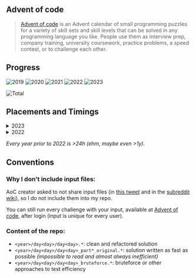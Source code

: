 ## Advent of code

> [Advent of code](https://adventofcode.com/) is an Advent calendar of small programming puzzles for a variety of skill sets and skill levels that can be solved in any programming language you like. People use them as interview prep, company training, university coursework, practice problems, a speed contest, or to challenge each other.

## Progress

![2019](https://img.shields.io/badge/2019-2_stars-darkgreen)
![2020](https://img.shields.io/badge/2020-2_stars-darkgreen)
![2021](https://img.shields.io/badge/2021-38_stars-darkgreen)
![2022](https://img.shields.io/badge/2022-50_stars-gold)
![2023](https://img.shields.io/badge/2023-30_stars-darkgreen)

![Total](https://img.shields.io/badge/Total-122_stars-gold)

## Placements and Timings

<details>
  <summary>2023</summary>

|Day|Name|Time|Rank|Time|Rank|
|-|-|-|-|-|-|
|&nbsp;01|[Trebuchet?!](https://adventofcode.com/2023/day/1)|00:07:51|3877|00:20:41|1842|
|&nbsp;02|[Cube Conundrum](https://adventofcode.com/2023/day/2)|00:22:20|5058|00:26:29|4405|
|&nbsp;03|[Gear Ratios](https://adventofcode.com/2023/day/3)|00:33:30|3616|00:44:25|2878|
|&nbsp;04|[Scratchcards](https://adventofcode.com/2023/day/4)|00:07:02|1624|00:14:06|986|
|&nbsp;05|[If You Give A Seed A Fertilizer](https://adventofcode.com/2023/day/5)|00:37:46|4395|04:54:12|10176|
|&nbsp;06|[Wait For It](https://adventofcode.com/2023/day/6)|00:07:29|1474|00:20:51|4798|
|&nbsp;07|[Camel Cards](https://adventofcode.com/2023/day/7)|00:34:07|3187|01:13:57|5004|
|&nbsp;08|[Haunted Wasteland](https://adventofcode.com/2023/day/8)|00:07:52|1394|01:01:45|4898|
|&nbsp;09|[Mirage Maintenance](https://adventofcode.com/2023/day/9)|00:11:43|1663|00:23:39|3334|
|&nbsp;10|[Pipe Maze](https://adventofcode.com/2023/day/10)|00:27:01|1078|01:46:58|2111|
|&nbsp;11|[Cosmic Expansion](https://adventofcode.com/2023/day/11)|00:36:53|4773|00:48:21|4169|
|&nbsp;12|[Hot Springs](https://adventofcode.com/2023/day/12)|04:08:18|10908|11:18:23|9020|
|&nbsp;13|[Point of Incidence](https://adventofcode.com/2023/day/13)|00:28:17|1964|00:41:28|1684|
|&nbsp;14|[Parabolic Reflector Dish](https://adventofcode.com/2023/day/14)|00:14:39|2175|02:02:05|4909|
|&nbsp;15|[Lens Library](https://adventofcode.com/2023/day/15)|00:06:44|2147|00:23:29|1337|

</details>

<details>
  <summary>2022</summary>

|Day|Name|Time|Rank|Time|Rank|
|-|-|-|-|-|-|
|&nbsp;01|[Calorie counting](https://adventofcode.com/2022/day/1)|04:27:47|35634|04:34:32|33772|
|&nbsp;02|[Rock paper scissors](https://adventofcode.com/2022/day/2)|03:02:40|32160|03:48:02|34395|
|&nbsp;03|[Rucksack reorganization](https://adventofcode.com/2022/day/3)|00:38:19|11855|00:44:43|9742|
|&nbsp;04|[Camp cleanup](https://adventofcode.com/2022/day/4)|02:15:40|21907|02:40:15|22753|
|&nbsp;05|[Supply stacks](https://adventofcode.com/2022/day/5)|00:47:19|9299|00:51:58|8656|
|&nbsp;06|[Tuning trouble](https://adventofcode.com/2022/day/6)|00:10:23|6419|00:12:15|5931|
|&nbsp;07|[No space left on device](https://adventofcode.com/2022/day/7)|01:46:52|10534|01:51:12|9502|
|&nbsp;08|[Treetop tree house](https://adventofcode.com/2022/day/8)|00:24:24|4216|00:32:42|2547|
|&nbsp;09|[Rope bridge](https://adventofcode.com/2022/day/9)|01:01:14|8492|01:19:43|5912|
|&nbsp;10|[Cathode-Ray Tube](https://adventofcode.com/2022/day/10)|00:42:23|8177|01:05:06|6867|
|&nbsp;11|[Monkey in the Middle](https://adventofcode.com/2022/day/11)|01:11:38|6885|09:05:34|20325|
|&nbsp;12|[Hill Climbing Algorithm](https://adventofcode.com/2022/day/12)|08:57:59|19279|09:17:25|18728|
|&nbsp;13|[Distress Signal](https://adventofcode.com/2022/day/13)|02:06:10|7236|02:39:21|7471|
|&nbsp;14|[Regolith Reservoir](https://adventofcode.com/2022/day/14)|01:37:58|6631|01:51:51|6194|
|&nbsp;15|[Beacon Exclusion Zone](https://adventofcode.com/2022/day/15)|03:06:18|8765|05:51:24|8001|
|&nbsp;16|[Proboscidea Volcanium](https://adventofcode.com/2022/day/16)|11:34:21|8634|15:20:15|6299|
|&nbsp;17|[Pyroclastic Flow](https://adventofcode.com/2022/day/17)|05:38:50|5909|13:47:27|6531|
|&nbsp;18|[Boiling Boulders](https://adventofcode.com/2022/day/18)|00:33:40|3363|02:10:22|3423|
|&nbsp;19|[Not Enough Minerals](https://adventofcode.com/2022/day/19)|>24h|13543|>24h|12635|
|&nbsp;20|[Grove Positioning System](https://adventofcode.com/2022/day/20)|07:28:31|7253|15:26:56|10490|
|&nbsp;21|[Monkey Math](https://adventofcode.com/2022/day/21)|07:37:24|11573|18:01:52|13679|
|&nbsp;22|[Monkey Map](https://adventofcode.com/2022/day/22)|09:10:38|8352|17:42:53|6145|
|&nbsp;23|[Unstable Diffusion](https://adventofcode.com/2022/day/23)|10:04:39|8098|12:05:51|8656|
|&nbsp;24|[Blizzard Basin](https://adventofcode.com/2022/day/24)|>24h|11142|>24h|10924|
|&nbsp;25|[Full of Hot Air](https://adventofcode.com/2022/day/25)|11:48:33|9511|>24h|8115|

</details>

*Every year prior to 2022 is >24h (ehm, maybe even >1y).*

## Conventions

### Why I don't include input files:
AoC creator asked to not share input files (in [this tweet](https://mobile.twitter.com/ericwastl/status/1465805354214830081) and in the [subreddit wiki](https://www.reddit.com/r/adventofcode/wiki/faqs/copyright/puzzle_texts/)), so I do not include them into my repo.

You can still run every challenge with your input, available at [Advent of code](https://adventofcode.com/), after login (input is unique for every user).

### Content of the repo:

- `<year>/day<day>/day<day>.*`: clean and refactored solution
- `<year>/day<day>/day<day>_part*_original.*`: solution written as fast as possible _(impossible to read and almost always inefficient)_
- `<year>/day<day>/day<day>_bruteforce.*`: bruteforce or other approaches to test efficiency
